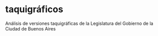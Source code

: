 # taquigráficos
Análisis de versiones taquigráficas de la Legislatura del Gobierno de la Ciudad de Buenos Aires
